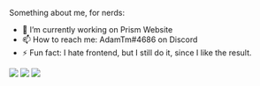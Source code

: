 Something about me, for nerds:

- 🔭 I’m currently working on Prism Website
- 📫 How to reach me: AdamTm#4686 on Discord
- ⚡ Fun fact: I hate frontend, but I still do it, since I like the result.


<img src="https://github-readme-stats.vercel.app/api?username=AdamTmHun&show_icons=true&theme=dark">
<img src="https://github-readme-stats.vercel.app/api/top-langs/?username=AdamTmHun&layout=compact&theme=dark">
<img src="https://github-readme-stats.vercel.app/api/wakatim?username=AdamTmHun&layout=compact&theme=dark">
